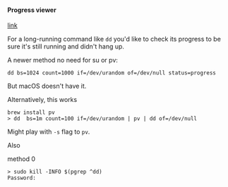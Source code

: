 #### Progress viewer

[link](https://askubuntu.com/questions/215505/how-do-you-monitor-the-progress-of-dd)

For a long-running command like ``dd`` you'd like to check its progress to be sure it's still running and didn't hang up.

A newer method no need for su or pv:

```
dd bs=1024 count=1000 if=/dev/urandom of=/dev/null status=progress
```

But macOS doesn't have it.

Alternatively, this works

```
brew install pv
> dd  bs=1m count=100 if=/dev/urandom | pv | dd of=/dev/null
```

Might play with ``-s`` flag to ``pv``.

Also

method 0

```
> sudo kill -INFO $(pgrep ^dd)
Password:
```
